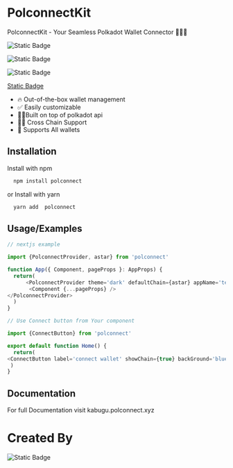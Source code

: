 
# PolconnectKit

PolconnectKit - Your Seamless Polkadot Wallet Connector 👩🏻‍💻


![Static Badge](https://img.shields.io/badge/polkadot-blue) 

![Static Badge](https://img.shields.io/badge/substrate-red)

![Static Badge](https://img.shields.io/badge/typescript-fushia)

[Static Badge](https://img.shields.io/badge/npm-red)




- 🔥 Out-of-the-box wallet management
- ✅ Easily customizable
- 💪🏼Built on top of polkadot api
- 👌🏻 Cross Chain Support
- 🦄 Supports All wallets


## Installation

Install  with npm
```bash
  npm install polconnect
```
 or Install  with yarn
```bash
  yarn add  polconnect
```
    
## Usage/Examples

```javascript
// nextjs example

import {PolconnectProvider, astar} from 'polconnect'

function App({ Component, pageProps }: AppProps) {
  return(
      <PolconnectProvider theme='dark' defaultChain={astar} appName='testing'>
       <Component {...pageProps} />
</PolconnectProvider>     
  ) 
}

// Use Connect button from Your component

import {ConnectButton} from 'polconnect'

export default function Home() {
  return(
<ConnectButton label='connect wallet' showChain={true} backGround='blue'   />
 )
}
```

## Documentation

For full Documentation  visit   kabugu.polconnect.xyz




# Created By
![Static Badge](https://img.shields.io/badge/abdul%20kabugu-lighblue?link=https%3A%2F%2Ftwitter.com%2FKabuguAbdul)



